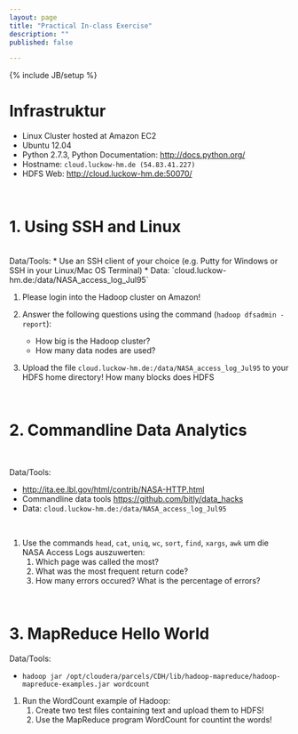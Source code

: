 ```yaml
---
layout: page
title: "Practical In-class Exercise"
description: ""
published: false

---
```

{% include JB/setup %}

# Infrastruktur

* Linux Cluster hosted at Amazon EC2
* Ubuntu 12.04
* Python 2.7.3, Python Documentation: <http://docs.python.org/>
* Hostname: `cloud.luckow-hm.de (54.83.41.227)`
* HDFS Web: <http://cloud.luckow-hm.de:50070/>


<br/>

# 1. Using SSH and Linux
<br/>
Data/Tools:
* Use an SSH client of your choice (e.g. Putty for Windows or SSH in your Linux/Mac OS Terminal)
* Data: `cloud.luckow-hm.de:/data/NASA_access_log_Jul95`


1. Please login into the Hadoop cluster on Amazon!

1. Answer the following questions using the command (`hadoop dfsadmin -report`):
    * How big is the Hadoop cluster?
    * How many data nodes are used?
    		
	
1. Upload the file `cloud.luckow-hm.de:/data/NASA_access_log_Jul95` to your HDFS home directory! How many blocks does HDFS

<br/>


# 2. Commandline Data Analytics
<br/>  

Data/Tools:
* <http://ita.ee.lbl.gov/html/contrib/NASA-HTTP.html>
* Commandline data tools <https://github.com/bitly/data_hacks>
* Data: `cloud.luckow-hm.de:/data/NASA_access_log_Jul95`
<br/> 

1. Use the commands `head`, `cat`, `uniq`, `wc`, `sort`, `find`, `xargs`, `awk` um die NASA Access Logs auszuwerten:
    1. Which page was called the most?
 	1. What was the most frequent return code?
	1. How many errors occured? What is the percentage of errors?

<!--
*Solution*

    cat /data/NASA_access_log_Jul95 | awk  '{print $(NF-1)}'| sort | uniq -c
	cat /data/NASA_access_log_Jul95 | awk  '{print $(NF-1)}'| sort |  bar_chart.py --sort-keys
-->
<br/> 
	
# 3. MapReduce Hello World

Data/Tools:
* `hadoop jar /opt/cloudera/parcels/CDH/lib/hadoop-mapreduce/hadoop-mapreduce-examples.jar wordcount`

1. Run the WordCount example of Hadoop:
	1. Create two test files containing text and upload them to HDFS!
	1. Use the MapReduce program WordCount for countint the words!


